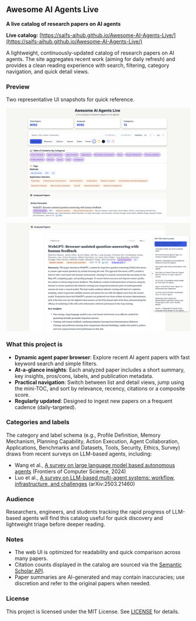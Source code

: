 ## Awesome AI Agents Live

**A live catalog of research papers on AI agents**

**Live catalog:** [https://saifs-aihub.github.io/Awesome-AI-Agents-Live/](https://saifs-aihub.github.io/Awesome-AI-Agents-Live/)

A lightweight, continuously-updated catalog of research papers on AI agents. The site aggregates recent work (aiming for daily refresh) and provides a clean reading experience with search, filtering, category navigation, and quick detail views.

### Preview
Two representative UI snapshots for quick reference.

![Browse view](docs/images/browse_view.png)

![Detail view](docs/images/detail_view.png)

### What this project is
- **Dynamic agent paper browser**: Explore recent AI agent papers with fast keyword search and simple filters.
- **At-a-glance insights**: Each analyzed paper includes a short summary, key insights, pros/cons, labels, and publication metadata.
- **Practical navigation**: Switch between list and detail views, jump using the mini-TOC, and sort by relevance, recency, citations or a composite score.
- **Regularly updated**: Designed to ingest new papers on a frequent cadence (daily-targeted).

### Categories and labels
The category and label schema (e.g., Profile Definition, Memory Mechanism, Planning Capability, Action Execution, Agent Collaboration, Applications, Benchmarks and Datasets, Tools, Security, Ethics, Survey) draws from recent surveys on LLM-based agents, including:
- Wang et al., [A survey on large language model based autonomous agents](https://link.springer.com/10.1007/s11704-024-40231-1) (Frontiers of Computer Science, 2024)
- Luo et al., [A survey on LLM-based multi-agent systems: workflow, infrastructure, and challenges](http://arxiv.org/abs/2503.21460) (arXiv:2503.21460)

### Audience
Researchers, engineers, and students tracking the rapid progress of LLM-based agents will find this catalog useful for quick discovery and lightweight triage before deeper reading.

### Notes
- The web UI is optimized for readability and quick comparison across many papers.
- Citation counts displayed in the catalog are sourced via the [Semantic Scholar API](https://www.semanticscholar.org/product/api).
- Paper summaries are AI-generated and may contain inaccuracies; use discretion and refer to the original papers when needed.

### License
This project is licensed under the MIT License. See [LICENSE](LICENSE) for details.


